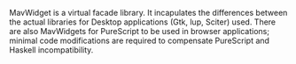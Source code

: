 MavWidget is a virtual facade library. It incapulates the differences
between the actual libraries for Desktop applications (Gtk, lup, Sciter)
used. There are also MavWidgets for PureScript to be used in browser
applications; minimal code modifications are required to compensate
PureScript and Haskell incompatibility.
